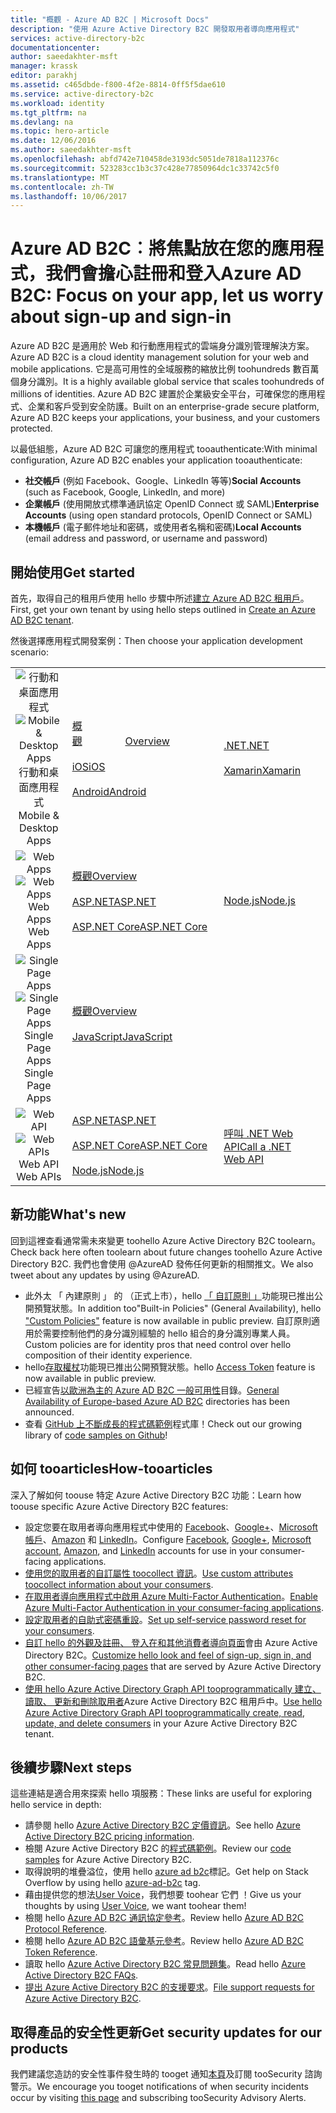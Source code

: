 ```yaml
---
title: "概觀 - Azure AD B2C | Microsoft Docs"
description: "使用 Azure Active Directory B2C 開發取用者導向應用程式"
services: active-directory-b2c
documentationcenter: 
author: saeedakhter-msft
manager: krassk
editor: parakhj
ms.assetid: c465dbde-f800-4f2e-8814-0ff5f5dae610
ms.service: active-directory-b2c
ms.workload: identity
ms.tgt_pltfrm: na
ms.devlang: na
ms.topic: hero-article
ms.date: 12/06/2016
ms.author: saeedakhter-msft
ms.openlocfilehash: abfd742e710458de3193dc5051de7818a112376c
ms.sourcegitcommit: 523283cc1b3c37c428e77850964dc1c33742c5f0
ms.translationtype: MT
ms.contentlocale: zh-TW
ms.lasthandoff: 10/06/2017
---
```

# <a name="azure-ad-b2c-focus-on-your-app-let-us-worry-about-sign-up-and-sign-in"></a><span data-ttu-id="b17df-103">Azure AD B2C︰將焦點放在您的應用程式，我們會擔心註冊和登入</span><span class="sxs-lookup"><span data-stu-id="b17df-103">Azure AD B2C: Focus on your app, let us worry about sign-up and sign-in</span></span>

<span data-ttu-id="b17df-104">Azure AD B2C 是適用於 Web 和行動應用程式的雲端身分識別管理解決方案。</span><span class="sxs-lookup"><span data-stu-id="b17df-104">Azure AD B2C is a cloud identity management solution for your web and mobile applications.</span></span> <span data-ttu-id="b17df-105">它是高可用性的全域服務的縮放比例 toohundreds 數百萬個身分識別。</span><span class="sxs-lookup"><span data-stu-id="b17df-105">It is a highly available global service that scales toohundreds of millions of identities.</span></span> <span data-ttu-id="b17df-106">Azure AD B2C 建置於企業級安全平台，可確保您的應用程式、企業和客戶受到安全防護。</span><span class="sxs-lookup"><span data-stu-id="b17df-106">Built on an enterprise-grade secure platform, Azure AD B2C keeps your applications, your business, and your customers protected.</span></span>

<span data-ttu-id="b17df-107">以最低組態，Azure AD B2C 可讓您的應用程式 tooauthenticate:</span><span class="sxs-lookup"><span data-stu-id="b17df-107">With minimal configuration, Azure AD B2C enables your application tooauthenticate:</span></span>

* <span data-ttu-id="b17df-108">**社交帳戶** (例如 Facebook、Google、LinkedIn 等等)</span><span class="sxs-lookup"><span data-stu-id="b17df-108">**Social Accounts** (such as Facebook, Google, LinkedIn, and more)</span></span>
* <span data-ttu-id="b17df-109">**企業帳戶** (使用開放式標準通訊協定 OpenID Connect 或 SAML)</span><span class="sxs-lookup"><span data-stu-id="b17df-109">**Enterprise Accounts** (using open standard protocols, OpenID Connect or SAML)</span></span>
* <span data-ttu-id="b17df-110">**本機帳戶** (電子郵件地址和密碼，或使用者名稱和密碼)</span><span class="sxs-lookup"><span data-stu-id="b17df-110">**Local Accounts** (email address and password, or username and password)</span></span>

## <a name="get-started"></a><span data-ttu-id="b17df-111">開始使用</span><span class="sxs-lookup"><span data-stu-id="b17df-111">Get started</span></span>

<span data-ttu-id="b17df-112">首先，取得自己的租用戶使用 hello 步驟中所述[建立 Azure AD B2C 租用戶](active-directory-b2c-get-started.md)。</span><span class="sxs-lookup"><span data-stu-id="b17df-112">First, get your own tenant by using hello steps outlined in [Create an Azure AD B2C tenant](active-directory-b2c-get-started.md).</span></span>

<span data-ttu-id="b17df-113">然後選擇應用程式開發案例：</span><span class="sxs-lookup"><span data-stu-id="b17df-113">Then choose your application development scenario:</span></span>

|  |  |  |  |
| --- | --- | --- | --- |
| <span data-ttu-id="b17df-114"><center>![行動和桌面應用程式](../active-directory/develop/media/active-directory-developers-guide/NativeApp_Icon.png)</span><span class="sxs-lookup"><span data-stu-id="b17df-114"><center>![Mobile & Desktop Apps](../active-directory/develop/media/active-directory-developers-guide/NativeApp_Icon.png)</span></span><br /><span data-ttu-id="b17df-115">行動和桌面應用程式</center></span><span class="sxs-lookup"><span data-stu-id="b17df-115">Mobile & Desktop Apps</center></span></span> | <span data-ttu-id="b17df-116">[概觀](active-directory-b2c-reference-oauth-code.md)&nbsp;&nbsp;&nbsp;&nbsp;&nbsp;&nbsp;&nbsp;&nbsp;&nbsp;&nbsp;&nbsp;&nbsp;&nbsp;&nbsp;&nbsp;&nbsp;</span><span class="sxs-lookup"><span data-stu-id="b17df-116">[Overview](active-directory-b2c-reference-oauth-code.md)&nbsp;&nbsp;&nbsp;&nbsp;&nbsp;&nbsp;&nbsp;&nbsp;&nbsp;&nbsp;&nbsp;&nbsp;&nbsp;&nbsp;&nbsp;&nbsp;</span></span><br /><br />[<span data-ttu-id="b17df-117">iOS</span><span class="sxs-lookup"><span data-stu-id="b17df-117">iOS</span></span>](https://github.com/Azure-Samples/active-directory-b2c-ios-swift-native-msal)<br /><br />[<span data-ttu-id="b17df-118">Android</span><span class="sxs-lookup"><span data-stu-id="b17df-118">Android</span></span>](https://github.com/Azure-Samples/active-directory-b2c-android-native-msal) | [<span data-ttu-id="b17df-119">.NET</span><span class="sxs-lookup"><span data-stu-id="b17df-119">.NET</span></span>](https://github.com/Azure-Samples/active-directory-b2c-dotnet-desktop)<br /><br />[<span data-ttu-id="b17df-120">Xamarin</span><span class="sxs-lookup"><span data-stu-id="b17df-120">Xamarin</span></span>](https://github.com/Azure-Samples/active-directory-b2c-xamarin-native) |  |
| <span data-ttu-id="b17df-121"><center>![Web Apps](../active-directory/develop/media/active-directory-developers-guide/Web_app.png)</span><span class="sxs-lookup"><span data-stu-id="b17df-121"><center>![Web Apps](../active-directory/develop/media/active-directory-developers-guide/Web_app.png)</span></span><br /><span data-ttu-id="b17df-122">Web Apps</center></span><span class="sxs-lookup"><span data-stu-id="b17df-122">Web Apps</center></span></span> | [<span data-ttu-id="b17df-123">概觀</span><span class="sxs-lookup"><span data-stu-id="b17df-123">Overview</span></span>](active-directory-b2c-reference-oidc.md)<br /><br />[<span data-ttu-id="b17df-124">ASP.NET</span><span class="sxs-lookup"><span data-stu-id="b17df-124">ASP.NET</span></span>](active-directory-b2c-devquickstarts-web-dotnet-susi.md)<br /><br />[<span data-ttu-id="b17df-125">ASP.NET Core</span><span class="sxs-lookup"><span data-stu-id="b17df-125">ASP.NET Core</span></span>](https://github.com/Azure-Samples/active-directory-b2c-dotnetcore-webapp) | [<span data-ttu-id="b17df-126">Node.js</span><span class="sxs-lookup"><span data-stu-id="b17df-126">Node.js</span></span>](active-directory-b2c-devquickstarts-web-node.md) |  |
| <span data-ttu-id="b17df-127"><center>![Single Page Apps](../active-directory/develop/media/active-directory-developers-guide/SPA.png)</span><span class="sxs-lookup"><span data-stu-id="b17df-127"><center>![Single Page Apps](../active-directory/develop/media/active-directory-developers-guide/SPA.png)</span></span><br /><span data-ttu-id="b17df-128">Single Page Apps</center></span><span class="sxs-lookup"><span data-stu-id="b17df-128">Single Page Apps</center></span></span> | [<span data-ttu-id="b17df-129">概觀</span><span class="sxs-lookup"><span data-stu-id="b17df-129">Overview</span></span>](active-directory-b2c-reference-spa.md)<br /><br />[<span data-ttu-id="b17df-130">JavaScript</span><span class="sxs-lookup"><span data-stu-id="b17df-130">JavaScript</span></span>](https://github.com/Azure-Samples/active-directory-b2c-javascript-msal-singlepageapp)<br /><br /> |  |  |
| <span data-ttu-id="b17df-131"><center>![Web API](../active-directory/develop/media/active-directory-developers-guide/Web_API.png)</span><span class="sxs-lookup"><span data-stu-id="b17df-131"><center>![Web APIs](../active-directory/develop/media/active-directory-developers-guide/Web_API.png)</span></span><br /><span data-ttu-id="b17df-132">Web API</center></span><span class="sxs-lookup"><span data-stu-id="b17df-132">Web APIs</center></span></span> | [<span data-ttu-id="b17df-133">ASP.NET</span><span class="sxs-lookup"><span data-stu-id="b17df-133">ASP.NET</span></span>](active-directory-b2c-devquickstarts-api-dotnet.md)<br /><br /> [<span data-ttu-id="b17df-134">ASP.NET Core</span><span class="sxs-lookup"><span data-stu-id="b17df-134">ASP.NET Core</span></span>](https://github.com/Azure-Samples/active-directory-b2c-dotnetcore-webapi)<br /><br /> [<span data-ttu-id="b17df-135">Node.js</span><span class="sxs-lookup"><span data-stu-id="b17df-135">Node.js</span></span>](https://github.com/Azure-Samples/active-directory-b2c-javascript-nodejs-webapi) | [<span data-ttu-id="b17df-136">呼叫 .NET Web API</span><span class="sxs-lookup"><span data-stu-id="b17df-136">Call a .NET Web API</span></span>](active-directory-b2c-devquickstarts-web-api-dotnet.md) |

## <a name="whats-new"></a><span data-ttu-id="b17df-137">新功能</span><span class="sxs-lookup"><span data-stu-id="b17df-137">What's new</span></span>

<span data-ttu-id="b17df-138">回到這裡查看通常需未來變更 toohello Azure Active Directory B2C toolearn。</span><span class="sxs-lookup"><span data-stu-id="b17df-138">Check back here often toolearn about future changes toohello Azure Active Directory B2C.</span></span> <span data-ttu-id="b17df-139">我們也會使用 @AzureAD 發佈任何更新的相關推文。</span><span class="sxs-lookup"><span data-stu-id="b17df-139">We also tweet about any updates by using @AzureAD.</span></span>

* <span data-ttu-id="b17df-140">此外太 「 內建原則 」 的 （正式上市），hello [「 自訂原則 」](active-directory-b2c-overview-custom.md)功能現已推出公開預覽狀態。</span><span class="sxs-lookup"><span data-stu-id="b17df-140">In addition too"Built-in Policies" (General Availability), hello ["Custom Policies"](active-directory-b2c-overview-custom.md) feature is now available in public preview.</span></span>  <span data-ttu-id="b17df-141">自訂原則適用於需要控制他們的身分識別經驗的 hello 組合的身分識別專業人員。</span><span class="sxs-lookup"><span data-stu-id="b17df-141">Custom policies are for identity pros that need control over hello composition of their identity experience.</span></span>
* <span data-ttu-id="b17df-142">hello[存取權杖](https://azure.microsoft.com/en-us/blog/azure-ad-b2c-access-tokens-now-in-public-preview)功能現已推出公開預覽狀態。</span><span class="sxs-lookup"><span data-stu-id="b17df-142">hello [Access Token](https://azure.microsoft.com/en-us/blog/azure-ad-b2c-access-tokens-now-in-public-preview) feature is now available in public preview.</span></span>
* <span data-ttu-id="b17df-143">已經宣告[以歐洲為主的 Azure AD B2C 一般可用性](https://azure.microsoft.com/en-us/blog/azuread-b2c-ga-eu/)目錄。</span><span class="sxs-lookup"><span data-stu-id="b17df-143">[General Availability of Europe-based Azure AD B2C](https://azure.microsoft.com/en-us/blog/azuread-b2c-ga-eu/) directories has been announced.</span></span>
* <span data-ttu-id="b17df-144">查看 [GitHub 上不斷成長的程式碼範例](https://github.com/Azure-Samples?q=b2c)程式庫！</span><span class="sxs-lookup"><span data-stu-id="b17df-144">Check out our growing library of [code samples on Github](https://github.com/Azure-Samples?q=b2c)!</span></span>

## <a name="how-tooarticles"></a><span data-ttu-id="b17df-145">如何 tooarticles</span><span class="sxs-lookup"><span data-stu-id="b17df-145">How-tooarticles</span></span>

<span data-ttu-id="b17df-146">深入了解如何 toouse 特定 Azure Active Directory B2C 功能：</span><span class="sxs-lookup"><span data-stu-id="b17df-146">Learn how toouse specific Azure Active Directory B2C features:</span></span>

* <span data-ttu-id="b17df-147">設定您要在取用者導向應用程式中使用的 [Facebook](active-directory-b2c-setup-fb-app.md)、[Google+](active-directory-b2c-setup-goog-app.md)、[Microsoft 帳戶](active-directory-b2c-setup-msa-app.md)、[Amazon](active-directory-b2c-setup-amzn-app.md) 和 [LinkedIn](active-directory-b2c-setup-li-app.md)。</span><span class="sxs-lookup"><span data-stu-id="b17df-147">Configure [Facebook](active-directory-b2c-setup-fb-app.md), [Google+](active-directory-b2c-setup-goog-app.md), [Microsoft account](active-directory-b2c-setup-msa-app.md), [Amazon](active-directory-b2c-setup-amzn-app.md), and [LinkedIn](active-directory-b2c-setup-li-app.md) accounts for use in your consumer-facing applications.</span></span>
* <span data-ttu-id="b17df-148">[使用您的取用者的自訂屬性 toocollect 資訊](active-directory-b2c-reference-custom-attr.md)。</span><span class="sxs-lookup"><span data-stu-id="b17df-148">[Use custom attributes toocollect information about your consumers](active-directory-b2c-reference-custom-attr.md).</span></span>
* <span data-ttu-id="b17df-149">[在取用者導向應用程式中啟用 Azure Multi-Factor Authentication](active-directory-b2c-reference-mfa.md)。</span><span class="sxs-lookup"><span data-stu-id="b17df-149">[Enable Azure Multi-Factor Authentication in your consumer-facing applications](active-directory-b2c-reference-mfa.md).</span></span>
* <span data-ttu-id="b17df-150">[設定取用者的自助式密碼重設](active-directory-b2c-reference-sspr.md)。</span><span class="sxs-lookup"><span data-stu-id="b17df-150">[Set up self-service password reset for your consumers](active-directory-b2c-reference-sspr.md).</span></span>
* <span data-ttu-id="b17df-151">[自訂 hello 的外觀及註冊、 登入在和其他消費者導向頁面](active-directory-b2c-reference-ui-customization.md)會由 Azure Active Directory B2C。</span><span class="sxs-lookup"><span data-stu-id="b17df-151">[Customize hello look and feel of sign-up, sign in, and other consumer-facing pages](active-directory-b2c-reference-ui-customization.md) that are served by Azure Active Directory B2C.</span></span>
* <span data-ttu-id="b17df-152">[使用 hello Azure Active Directory Graph API tooprogrammatically 建立、 讀取、 更新和刪除取用者](active-directory-b2c-devquickstarts-graph-dotnet.md)Azure Active Directory B2C 租用戶中。</span><span class="sxs-lookup"><span data-stu-id="b17df-152">[Use hello Azure Active Directory Graph API tooprogrammatically create, read, update, and delete consumers](active-directory-b2c-devquickstarts-graph-dotnet.md) in your Azure Active Directory B2C tenant.</span></span>

## <a name="next-steps"></a><span data-ttu-id="b17df-153">後續步驟</span><span class="sxs-lookup"><span data-stu-id="b17df-153">Next steps</span></span>

<span data-ttu-id="b17df-154">這些連結是適合用來探索 hello 項服務：</span><span class="sxs-lookup"><span data-stu-id="b17df-154">These links are useful for exploring hello service in depth:</span></span>

* <span data-ttu-id="b17df-155">請參閱 hello [Azure Active Directory B2C 定價資訊](https://azure.microsoft.com/pricing/details/active-directory-b2c/)。</span><span class="sxs-lookup"><span data-stu-id="b17df-155">See hello [Azure Active Directory B2C pricing information](https://azure.microsoft.com/pricing/details/active-directory-b2c/).</span></span>
* <span data-ttu-id="b17df-156">檢閱 Azure Active Directory B2C 的[程式碼範例](https://azure.microsoft.com/en-us/resources/samples/?service=active-directory&term=b2c)。</span><span class="sxs-lookup"><span data-stu-id="b17df-156">Review our [code samples](https://azure.microsoft.com/en-us/resources/samples/?service=active-directory&term=b2c) for Azure Active Directory B2C.</span></span> 
* <span data-ttu-id="b17df-157">取得說明的堆疊溢位，使用 hello [azure ad b2c](http://stackoverflow.com/questions/tagged/azure-ad-b2c)標記。</span><span class="sxs-lookup"><span data-stu-id="b17df-157">Get help on Stack Overflow by using hello [azure-ad-b2c](http://stackoverflow.com/questions/tagged/azure-ad-b2c) tag.</span></span>
* <span data-ttu-id="b17df-158">藉由提供您的想法[User Voice](https://feedback.azure.com/forums/169401-azure-active-directory/category/160596-b2c)，我們想要 toohear 它們 ！</span><span class="sxs-lookup"><span data-stu-id="b17df-158">Give us your thoughts by using [User Voice](https://feedback.azure.com/forums/169401-azure-active-directory/category/160596-b2c), we want toohear them!</span></span>
* <span data-ttu-id="b17df-159">檢閱 hello [Azure AD B2C 通訊協定參考](active-directory-b2c-reference-protocols.md)。</span><span class="sxs-lookup"><span data-stu-id="b17df-159">Review hello [Azure AD B2C Protocol Reference](active-directory-b2c-reference-protocols.md).</span></span>
* <span data-ttu-id="b17df-160">檢閱 hello [Azure AD B2C 語彙基元參考](active-directory-b2c-reference-tokens.md)。</span><span class="sxs-lookup"><span data-stu-id="b17df-160">Review hello [Azure AD B2C Token Reference](active-directory-b2c-reference-tokens.md).</span></span>
* <span data-ttu-id="b17df-161">讀取 hello [Azure Active Directory B2C 常見問題集](active-directory-b2c-faqs.md)。</span><span class="sxs-lookup"><span data-stu-id="b17df-161">Read hello [Azure Active Directory B2C FAQs](active-directory-b2c-faqs.md).</span></span>
* <span data-ttu-id="b17df-162">[提出 Azure Active Directory B2C 的支援要求](active-directory-b2c-support.md)。</span><span class="sxs-lookup"><span data-stu-id="b17df-162">[File support requests for Azure Active Directory B2C](active-directory-b2c-support.md).</span></span>

## <a name="get-security-updates-for-our-products"></a><span data-ttu-id="b17df-163">取得產品的安全性更新</span><span class="sxs-lookup"><span data-stu-id="b17df-163">Get security updates for our products</span></span>

<span data-ttu-id="b17df-164">我們建議您造訪的安全性事件發生時的 tooget 通知[本頁](https://technet.microsoft.com/security/dd252948)及訂閱 tooSecurity 諮詢警示。</span><span class="sxs-lookup"><span data-stu-id="b17df-164">We encourage you tooget notifications of when security incidents occur by visiting [this page](https://technet.microsoft.com/security/dd252948) and subscribing tooSecurity Advisory Alerts.</span></span>

